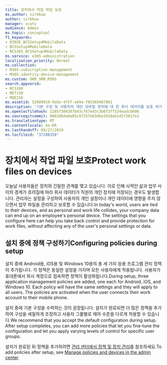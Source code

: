 ```yaml
---
title: 장치에서 작업 파일 보호
ms.author: sirkkuw
author: sirkkuw
manager: scotv
audience: Admin
ms.topic: conceptual
f1_keywords:
- O365E_BCSSetup4MobileData
- BCSSetup4MobileData
- BCS365_BCSSetup4MobileData
ms.service: o365-administration
localization_priority: Normal
ms.collection:
- M365-subscription-management
- M365-identity-device-management
ms.custom: OKR_SMB_M365
search.appverid:
- BCS160
- MET150
- MOE150
ms.assetid: 52089919-9a5e-475f-a49a-f65369487861
description: '기본 구성 및 사용자의 개인 모바일 장치에 대 한 회사 데이터를 보호 하기 위한 응용 프로그램 관리 정책 추가에 대해 알아봅니다. '
ms.openlocfilehash: 22857304387b43cf67e43c3b6f3ff324eadcb606
ms.sourcegitcommit: 6003d6da0a85c97357eb3dba3918eb145f381fe1
ms.translationtype: MT
ms.contentlocale: ko-KR
ms.lasthandoff: 09/27/2019
ms.locfileid: "37288358"
---
```

# <a name="protect-work-files-on-devices"></a><span data-ttu-id="3bef5-103">장치에서 작업 파일 보호</span><span class="sxs-lookup"><span data-stu-id="3bef5-103">Protect work files on devices</span></span>

<span data-ttu-id="3bef5-p101">오늘날 사용자들은 장치와 긴밀한 관계를 맺고 있습니다. 이로 인해 사적인 삶과 업무 사이의 경계가 흐려짐에 따라 회사 데이터가 직원의 개인 장치에 저장되는 경우도 발생합니다. 관리자는 설정을 구성하여 사용자의 개인 설정이나 개인 데이터에 영향을 주지 않으면서 업무 파일을 관리하고 보호할 수 있습니다.</span><span class="sxs-lookup"><span data-stu-id="3bef5-p101">In today's world, users are tied to their devices, and as personal and work life collides, your company data can end up on an employee's personal device. The settings that you configure here can help you take back control and provide protection for work files, without affecting any of the user's personal settings or data.</span></span>
  
## <a name="configuring-policies-during-setup"></a><span data-ttu-id="3bef5-106">설치 중에 정책 구성하기</span><span class="sxs-lookup"><span data-stu-id="3bef5-106">Configuring policies during setup</span></span>

<span data-ttu-id="3bef5-p102">설치 중에 Android용, iOS용 및 Windows 10용의 총 세 가지 응용 프로그램 관리 정책이 추가됩니다. 각 정책은 동일한 설정을 가지며 모든 사용자에게 적용됩니다. 사용자가 휴대폰에서 회사 계정으로 접속하면 정책이 활성화됩니다.</span><span class="sxs-lookup"><span data-stu-id="3bef5-p102">During setup, three application management policies are added, one each for Android, iOS, and Windows 10. Each policy will have the same settings and they will apply to all users. The policies are activated when the user connects their work account to their mobile phone.</span></span>
  
<span data-ttu-id="3bef5-p103">설치 중에 기본 구성을 수락하는 것이 권장됩니다. 설치가 완료되면 더 많은 정책을 추가하여 구성을 세밀하게 조정하고 사용자 그룹별로 제어 수준을 다르게 적용할 수 있습니다.</span><span class="sxs-lookup"><span data-stu-id="3bef5-p103">We recommend that you accept the default configuration during setup. After setup completes, you can add more policies that let you fine-tune the configuration and let you apply varying levels of control for specific user groups.</span></span>
  
<span data-ttu-id="3bef5-112">설치가 완료된 뒤 정책을 추가하려면 [관리 센터에서 정책 및 장치 관리](manage.md)를 참조하세요.</span><span class="sxs-lookup"><span data-stu-id="3bef5-112">To add policies after setup, see [Manage policies and devices in the admin center](manage.md).</span></span>
  

